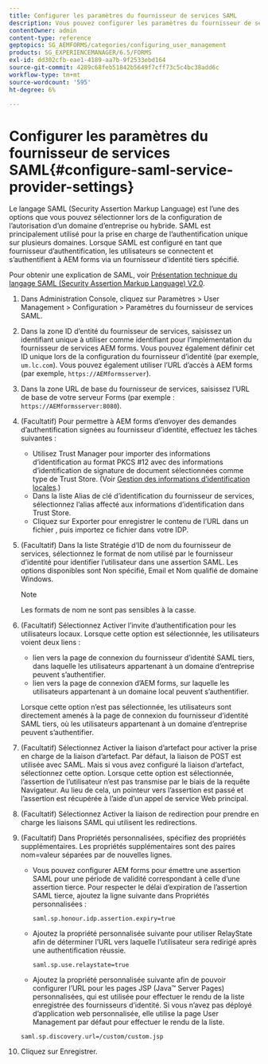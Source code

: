 ```yaml
---
title: Configurer les paramètres du fournisseur de services SAML
description: Vous pouvez configurer les paramètres du fournisseur de services SAML pour permettre aux utilisateurs de se connecter et de s’authentifier auprès d’AEM forms via un fournisseur d’identité tiers spécifié.
contentOwner: admin
content-type: reference
geptopics: SG_AEMFORMS/categories/configuring_user_management
products: SG_EXPERIENCEMANAGER/6.5/FORMS
exl-id: dd302cfb-eae1-4189-aa7b-9f2533ebd164
source-git-commit: 4289c68feb51842b5649f7cff73c5c4bc38add6c
workflow-type: tm+mt
source-wordcount: '595'
ht-degree: 6%

---
```


# Configurer les paramètres du fournisseur de services SAML{#configure-saml-service-provider-settings}

Le langage SAML (Security Assertion Markup Language) est l’une des options que vous pouvez sélectionner lors de la configuration de l’autorisation d’un domaine d’entreprise ou hybride. SAML est principalement utilisé pour la prise en charge de l’authentification unique sur plusieurs domaines. Lorsque SAML est configuré en tant que fournisseur d’authentification, les utilisateurs se connectent et s’authentifient à AEM forms via un fournisseur d’identité tiers spécifié.

Pour obtenir une explication de SAML, voir [Présentation technique du langage SAML (Security Assertion Markup Language) V2.0](http://docs.oasis-open.org/security/saml/Post2.0/sstc-saml-tech-overview-2.0.html).

1. Dans Administration Console, cliquez sur Paramètres > User Management > Configuration > Paramètres du fournisseur de services SAML.
1. Dans la zone ID d’entité du fournisseur de services, saisissez un identifiant unique à utiliser comme identifiant pour l’implémentation du fournisseur de services AEM forms. Vous pouvez également définir cet ID unique lors de la configuration du fournisseur d’identité (par exemple, `um.lc.com`). Vous pouvez également utiliser l’URL d’accès à AEM forms (par exemple, `https://AEMformsserver`).
1. Dans la zone URL de base du fournisseur de services, saisissez l’URL de base de votre serveur Forms (par exemple : `https://AEMformsserver:8080`).
1. (Facultatif) Pour permettre à AEM forms d’envoyer des demandes d’authentification signées au fournisseur d’identité, effectuez les tâches suivantes :

   * Utilisez Trust Manager pour importer des informations d’identification au format PKCS #12 avec des informations d’identification de signature de document sélectionnées comme type de Trust Store. (Voir [Gestion des informations d’identification locales](/help/forms/using/admin-help/local-credentials.md#managing-local-credentials).)
   * Dans la liste Alias de clé d’identification du fournisseur de services, sélectionnez l’alias affecté aux informations d’identification dans Trust Store.
   * Cliquez sur Exporter pour enregistrer le contenu de l’URL dans un fichier , puis importez ce fichier dans votre IDP.

1. (Facultatif) Dans la liste Stratégie d’ID de nom du fournisseur de services, sélectionnez le format de nom utilisé par le fournisseur d’identité pour identifier l’utilisateur dans une assertion SAML. Les options disponibles sont Non spécifié, Email et Nom qualifié de domaine Windows.

   >[!NOTE]
   >
   >Les formats de nom ne sont pas sensibles à la casse.

1. (Facultatif) Sélectionnez Activer l’invite d’authentification pour les utilisateurs locaux. Lorsque cette option est sélectionnée, les utilisateurs voient deux liens :

   * lien vers la page de connexion du fournisseur d’identité SAML tiers, dans laquelle les utilisateurs appartenant à un domaine d’entreprise peuvent s’authentifier.
   * lien vers la page de connexion d’AEM forms, sur laquelle les utilisateurs appartenant à un domaine local peuvent s’authentifier.

   Lorsque cette option n’est pas sélectionnée, les utilisateurs sont directement amenés à la page de connexion du fournisseur d’identité SAML tiers, où les utilisateurs appartenant à un domaine d’entreprise peuvent s’authentifier.

1. (Facultatif) Sélectionnez Activer la liaison d’artefact pour activer la prise en charge de la liaison d’artefact. Par défaut, la liaison de POST est utilisée avec SAML. Mais si vous avez configuré la liaison d’artefact, sélectionnez cette option. Lorsque cette option est sélectionnée, l’assertion de l’utilisateur n’est pas transmise par le biais de la requête Navigateur. Au lieu de cela, un pointeur vers l’assertion est passé et l’assertion est récupérée à l’aide d’un appel de service Web principal.
1. (Facultatif) Sélectionnez Activer la liaison de redirection pour prendre en charge les liaisons SAML qui utilisent les redirections.
1. (Facultatif) Dans Propriétés personnalisées, spécifiez des propriétés supplémentaires. Les propriétés supplémentaires sont des paires nom=valeur séparées par de nouvelles lignes.

   * Vous pouvez configurer AEM forms pour émettre une assertion SAML pour une période de validité correspondant à celle d’une assertion tierce. Pour respecter le délai d’expiration de l’assertion SAML tierce, ajoutez la ligne suivante dans Propriétés personnalisées :

     `saml.sp.honour.idp.assertion.expiry=true`

   * Ajoutez la propriété personnalisée suivante pour utiliser RelayState afin de déterminer l’URL vers laquelle l’utilisateur sera redirigé après une authentification réussie.

     `saml.sp.use.relaystate=true`

   * Ajoutez la propriété personnalisée suivante afin de pouvoir configurer l’URL pour les pages JSP (Java™ Server Pages) personnalisées, qui est utilisée pour effectuer le rendu de la liste enregistrée des fournisseurs d’identité. Si vous n’avez pas déployé d’application web personnalisée, elle utilise la page User Management par défaut pour effectuer le rendu de la liste.

   `saml.sp.discovery.url=/custom/custom.jsp`

1. Cliquez sur Enregistrer.
